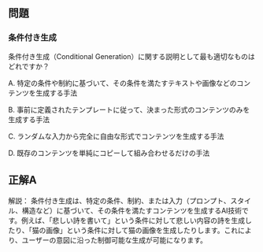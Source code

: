 ## 問題
### 条件付き生成
条件付き生成（Conditional Generation）に関する説明として最も適切なものはどれですか？

A. 特定の条件や制約に基づいて、その条件を満たすテキストや画像などのコンテンツを生成する手法

B. 事前に定義されたテンプレートに従って、決まった形式のコンテンツのみを生成する手法

C. ランダムな入力から完全に自由な形式でコンテンツを生成する手法

D. 既存のコンテンツを単純にコピーして組み合わせるだけの手法

## 正解A

解説：
条件付き生成は、特定の条件、制約、または入力（プロンプト、スタイル、構造など）に基づいて、その条件を満たすコンテンツを生成するAI技術です。例えば、「悲しい詩を書いて」という条件に対して悲しい内容の詩を生成したり、「猫の画像」という条件に対して猫の画像を生成したりします。これにより、ユーザーの意図に沿った制御可能な生成が可能になります。 